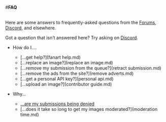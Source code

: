 #__FAQ__

&nbsp;  
Here are some answers to frequently-asked questions from the [Forums](https://forum.fanart.tv/index.php), [Discord](https://discord.gg/r9VufRk), and elsewhere. 

Got a question that isn’t answered here? Try asking on [Discord](https://discord.gg/r9VufRk).

- How do I....

    * [...get help?](fanart help.md)
    * [...replace an image?](replace an image.md)
    * [...remove my submission from the queue?](retract submission.md)
    * [...remove the ads from the site?](remove adverts.md)
    * [...get a personal API key?](personal api.md)
    * [...upload an image?](contributor guide.md)

- Why...
  
    * [...are my submissions being denied](https://fanart.tv/tutorials/artwork-may-denied/)
    * [...does it take so long to get my images moderated?](moderation time.md)